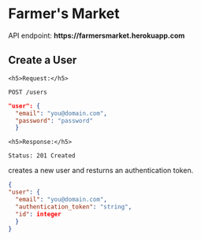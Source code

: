 <h1>Farmer's Market</h1>

<p>API endpoint: <strong>https://farmersmarket.herokuapp.com</strong></p>

<h2>Create a User</h2>

`<h5>Request:</h5>`

`POST /users`

```json
"user": {
  "email": "you@domain.com",
  "password": "password"
  }
```
`<h5>Response:</h5>`

`Status: 201 Created`

creates a new user and resturns an authentication token.
```json
{
"user": {
  "email": "you@domain.com",
  "authentication_token": "string",
  "id": integer
  }
}
